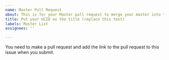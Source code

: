 ```yaml
---
name: Master Pull Request
about: This is for your Master pull request to merge your master into this repo
title: Put your UCID as the title (replace this text)
labels: Master List
assignees: ''

---
```


You need to make a pull request and add the link to the pull request to this issue when you submit.
